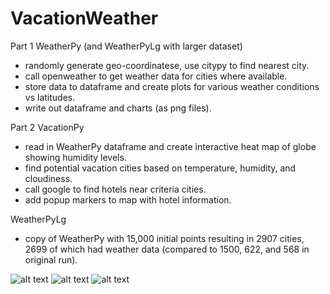 # VacationWeather
Part 1 WeatherPy (and WeatherPyLg with larger dataset)
- randomly generate geo-coordinatese, use citypy to find nearest city.
- call openweather to get weather data for cities where available.
- store data to dataframe and create plots for various weather conditions vs latitudes.
- write out dataframe and charts (as png files).

Part 2 VacationPy
- read in WeatherPy dataframe and create interactive heat map of globe showing humidity levels.
- find potential vacation cities based on temperature, humidity, and cloudiness.
- call google to find hotels near criteria cities.
- add popup markers to map with hotel information.

WeatherPyLg
- copy of WeatherPy with 15,000 initial points resulting in 2907 cities, 2699 of which had weather data (compared to 1500, 622, and 568 in original run).    

![alt text](https://github.com/dougbhigh/VacationWeather/blob/master/WeatherPy/output_data/lat_vs_humid.png)
![alt text](https://github.com/dougbhigh/VacationWeather/blob/master/WeatherPy/output_data/south_lat_vs_maxtemp.png)
![alt text](https://github.com/dougbhigh/VacationWeather/blob/master/WeatherPy/output_data/Screenshot.png)